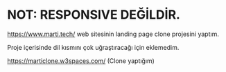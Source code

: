 # NOT: RESPONSIVE DEĞİLDİR.

https://www.marti.tech/ web sitesinin landing page clone projesini yaptım.

Proje içerisinde dil kısmını çok uğraştıracağı için eklemedim.

https://marticlone.w3spaces.com/ (Clone yaptığım)
